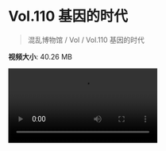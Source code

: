 # Vol.110 基因的时代

> 混乱博物馆 / Vol / Vol.110 基因的时代

**视频大小**: 40.26 MB

<div class="video"><video src="https://file.hsyhx.top/archive/混乱博物馆/Vol/110.mp4" controls preload>🤔 您的浏览器不支持 video 标签</video></div>